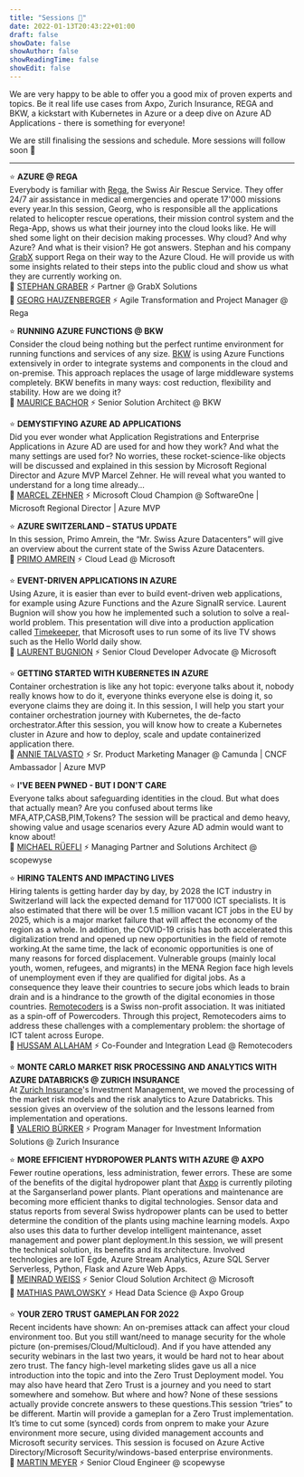 ```yaml
---
title: "Sessions 📅"
date: 2022-01-13T20:43:22+01:00
draft: false
showDate: false
showAuthor: false
showReadingTime: false
showEdit: false
---
```

We are very happy to be able to offer you a good mix of proven experts and topics. Be it real life use cases from Axpo, Zurich Insurance, REGA and BKW, a kickstart with Kubernetes in Azure or a deep dive on Azure AD Applications - there is something for everyone!

We are still finalising the sessions and schedule. More sessions will follow soon 🙂

----

⭐️ **AZURE @ REGA**  
Everybody is familiar with [Rega](https://rega.ch/), the Swiss Air Rescue Service. They offer 24/7 air assistance in medical emergencies and operate 17'000 missions every year.In this session, Georg, who is responsible all the applications related to helicopter rescue operations, their mission control system and the Rega-App, shows us what their journey into the cloud looks like. He will shed some light on their decision making processes. Why cloud? And why Azure? And what is their vision? He got answers. Stephan and his company [GrabX](https://grabx.ch/) support Rega on their way to the Azure Cloud. He will provide us with some insights related to their steps into the public cloud and show us what they are currently working on.  
🙂 [STEPHAN GRABER](https://www.linkedin.com/in/stephan-graber-945324178/) ⚡️ Partner @ GrabX Solutions  
🙂 [GEORG HAUZENBERGER](https://www.linkedin.com/in/georg-hauzenberger-767a4894/) ⚡️ Agile Transformation and Project Manager @ Rega

⭐️ **RUNNING AZURE FUNCTIONS @ BKW**  
Consider the cloud being nothing but the perfect runtime environment for running functions and services of any size. [BKW](https://www.bkw.ch/) is using Azure Functions extensively in order to integrate systems and components in the cloud and on-premise. This approach replaces the usage of large middleware systems completely. BKW benefits in many ways: cost reduction, flexibility and stability. How are we doing it?  
🙂 [MAURICE BACHOR](https://ch.linkedin.com/in/maurice-bachor-a198011a0) ⚡️ Senior Solution Architect @ BKW

⭐️ **DEMYSTIFYING AZURE AD APPLICATIONS**  
Did you ever wonder what Application Registrations and Enterprise Applications in Azure AD are used for and how they work? And what the many settings are used for? No worries, these rocket-science-like objects will be discussed and explained in this session by Microsoft Regional Director and Azure MVP Marcel Zehner. He will reveal what you wanted to understand for a long time already...  
🙂 [MARCEL ZEHNER](https://www.linkedin.com/in/marcelzehner/) ⚡️ Microsoft Cloud Champion @ SoftwareOne | Microsoft Regional Director | Azure MVP

⭐️ **AZURE SWITZERLAND – STATUS UPDATE**  
In this session, Primo Amrein, the “Mr. Swiss Azure Datacenters” will give an overview about the current state of the Swiss Azure Datacenters.  
🙂 [PRIMO AMREIN](https://www.linkedin.com/in/primo-amrein-12a336/) ⚡️ Cloud Lead @ Microsoft

⭐️ **EVENT-DRIVEN APPLICATIONS IN AZURE**  
Using Azure, it is easier than ever to build event-driven web applications, for example using Azure Functions and the Azure SignalR service. Laurent Bugnion will show you how he implemented such a solution to solve a real-world problem. This presentation will dive into a production application called [Timekeeper](http://timekeeper.cloud), that Microsoft uses to run some of its live TV shows such as the Hello World daily show.  
🙂 [LAURENT BUGNION](https://www.linkedin.com/in/lbugnion/) ⚡️ Senior Cloud Developer Advocate @ Microsoft

⭐️ **GETTING STARTED WITH KUBERNETES IN AZURE**  
Container orchestration is like any hot topic: everyone talks about it, nobody really knows how to do it, everyone thinks everyone else is doing it, so everyone claims they are doing it. In this session, I will help you start your container orchestration journey with Kubernetes, the de-facto orchestrator.After this session, you will know how to create a Kubernetes cluster in Azure and how to deploy, scale and update containerized application there.  
🙂 [ANNIE TALVASTO](https://www.linkedin.com/in/talvasto/) ⚡️ Sr. Product Marketing Manager @ Camunda | CNCF Ambassador | Azure MVP

⭐️ **I'VE BEEN PWNED - BUT I DON'T CARE**  
Everyone talks about safeguarding identities in the cloud. But what does that actually mean? Are you confused about terms like MFA,ATP,CASB,PIM,Tokens? The session will be practical and demo heavy, showing value and usage scenarios every Azure AD admin would want to know about!  
🙂 [MICHAEL RÜEFLI](https://www.linkedin.com/in/drmiru/) ⚡️ Managing Partner and Solutions Architect @ scopewyse

⭐️ **HIRING TALENTS AND IMPACTING LIVES**  
Hiring talents is getting harder day by day, by 2028 the ICT industry in Switzerland will lack the expected demand for 117’000 ICT specialists. It is also estimated that there will be over 1.5 million vacant ICT jobs in the EU by 2025, which is a major market failure that will affect the economy of the region as a whole. In addition, the COVID-19 crisis has both accelerated this digitalization trend and opened up new opportunities in the field of remote working.At the same time, the lack of economic opportunities is one of many reasons for forced displacement. Vulnerable groups (mainly local youth, women, refugees, and migrants) in the MENA Region face high levels of unemployment even if they are qualified for digital jobs. As a consequence they leave their countries to secure jobs which leads to brain drain and is a hindrance to the growth of the digital economies in those countries. [Remotecoders](https://www.remotecoders.org/) is a Swiss non-profit association. It was initiated as a spin-off of Powercoders. Through this project, Remotecoders aims to address these challenges with a complementary problem: the shortage of ICT talent across Europe.  
🙂 [HUSSAM ALLAHAM](https://www.linkedin.com/in/hussam-allaham/) ⚡️ Co-Founder and Integration Lead @ Remotecoders

⭐️ **MONTE CARLO MARKET RISK PROCESSING AND ANALYTICS WITH AZURE DATABRICKS @ ZURICH INSURANCE**  
At [Zurich Insurance](https://www.zurich.com/)'s Investment Management, we moved the processing of the market risk models and the risk analytics to Azure Databricks. This session gives an overview of the solution and the lessons learned from implementation and operations.  
🙂 [VALERIO BÜRKER](https://www.linkedin.com/in/valerio-b%C3%BCrker-2ba855/) ⚡️ Program Manager for Investment Information Solutions @ Zurich Insurance

⭐️ **MORE EFFICIENT HYDROPOWER PLANTS WITH AZURE @ AXPO**  
Fewer routine operations, less administration, fewer errors. These are some of the benefits of the digital hydropower plant that [Axpo](https://www.axpo.com/ch) is currently piloting at the Sarganserland power plants. Plant operations and maintenance are becoming more efficient thanks to digital technologies. Sensor data and status reports from several Swiss hydropower plants can be used to better determine the condition of the plants using machine learning models. Axpo also uses this data to further develop intelligent maintenance, asset management and power plant deployment.In this session, we will present the technical solution, its benefits and its architecture. Involved technologies are IoT Egde, Azure Stream Analytics, Azure SQL Server Serverless, Python, Flask and Azure Web Apps.  
🙂 [MEINRAD WEISS](https://www.linkedin.com/in/meinrad-weiss-b6861a5/) ⚡️ Senior Cloud Solution Architect @ Microsoft  
🙂 [MATHIAS PAWLOWSKY](https://www.linkedin.com/in/mathias-pawlowsky/) ⚡️ Head Data Science @ Axpo Group

⭐️ **YOUR ZERO TRUST GAMEPLAN FOR 2022**  
Recent incidents have shown: An on-premises attack can affect your cloud environment too. But you still want/need to manage security for the whole picture (on-premises/Cloud/Multicloud). And if you have attended any security webinars in the last two years, it would be hard not to hear about zero trust. The fancy high-level marketing slides gave us all a nice introduction into the topic and into the Zero Trust Deployment model. You may also have heard that Zero Trust is a journey and you need to start somewhere and somehow. But where and how? None of these sessions actually provide concrete answers to these questions.This session “tries” to be different. Martin will provide a gameplan for a Zero Trust implementation. It’s time to cut some (synced) cords from onprem to make your Azure environment more secure, using divided management accounts and Microsoft security services. This session is focused on Azure Active Directory/Microsoft Security/windows-based enterprise environments.  
🙂 [MARTIN MEYER](https://www.linkedin.com/in/martin-meyer832/) ⚡️
Senior Cloud Engineer @ scopewyse
